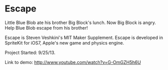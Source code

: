 Escape
======

Little Blue Blob ate his brother Big Block's lunch. Now Big Block is angry. Help Blue Blob escape from his brother!

Escape is Steven Veshkini's MIT Maker Supplement. Escape is developed in SpriteKit for iOS7, Apple's new game and physics engine.

Project Started: 9/25/13.

Link to demo: http://www.youtube.com/watch?v=G-OmGZH5h6U
